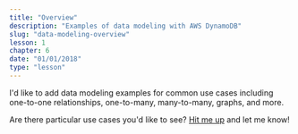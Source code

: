 ```yaml
---
title: "Overview"
description: "Examples of data modeling with AWS DynamoDB"
slug: "data-modeling-overview"
lesson: 1
chapter: 6
date: "01/01/2018"
type: "lesson"
---
```


I'd like to add data modeling examples for common use cases including one-to-one relationships, one-to-many, many-to-many, graphs, and more.

Are there particular use cases you'd like to see? [Hit me up](mailto:alexdebrie1@gmail.com) and let me know!
